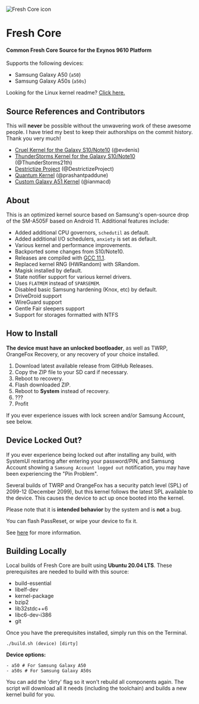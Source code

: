 ![Fresh Core icon](https://i.ibb.co/KzmZp3t/fresh-core.png)

# Fresh Core

#### Common Fresh Core Source for the Exynos 9610 Platform

Supports the following devices:

- Samsung Galaxy A50 (`a50`)
- Samsung Galaxy A50s (`a50s`)

Looking for the Linux kernel readme? [Click here.](https://github.com/TenSeventy7/android_kernel_samsung_exynos9610_fresh/blob/staging/README_Kernel)

## Source References and Contributors

This will **never** be possible without the unwavering work of these awesome people. I have tried my best to keep their authorships on the commit history. Thank you very much!

 - [Cruel Kernel for the Galaxy S10/Note10](https://github.com/CruelKernel/samsung-exynos9820/) (@evdenis)
 - [ThunderStorms Kernel for the Galaxy S10/Note10](https://github.com/ThunderStorms21th/Galaxy-S10) (@ThunderStorms21th)
 - [Destrictize Project](https://github.com/DestrictizeProject/Destrictize_9611) (@DestrictizeProject)
 - [Quantum Kernel](https://github.com/prashantpaddune/android_kernel_samsung_a50dd) (@prashantpaddune)
 - [Custom Galaxy A51 Kernel](https://github.com/ianmacd/a51xx) (@ianmacd)
 

## About

This is an optimized kernel source based on Samsung's open-source drop of the SM-A505F based on Android 11. Additional features include:

 - Added additional CPU governors, `schedutil` as default.
 - Added additional I/O schedulers, `anxiety` is set as default.
 - Various kernel and performance improvements.
 - Backported some changes from S10/Note10.
 - Releases are compiled with [GCC 11.1](https://github.com/CruelKernel/aarch64-cruel-elf).
 - Replaced kernel RNG (HWRandom) with SRandom.
 - Magisk installed by default.
 - State notifier support for various kernel drivers.
 - Uses `FLATMEM` instead of `SPARSEMEM`.
 - Disabled basic Samsung hardening (Knox, etc) by default.
 - DriveDroid support
 - WireGuard support
 - Gentle Fair sleepers support
 - Support for storages formatted with NTFS

## How to Install

**The device must have an unlocked bootloader**, as well as TWRP, OrangeFox Recovery, or any recovery of your choice installed.

 1. Download latest available release from GitHub Releases.
 2. Copy the ZIP file to your SD card if necessary.
 3. Reboot to recovery.
 4. Flash downloaded ZIP.
 5. Reboot to **System**  instead of recovery.
 6. ???
 7. Profit

If you ever experience issues with lock screen and/or Samsung Account, see below.

## Device Locked Out?

If you ever experience being locked out after installing any build, with SystemUI restarting after entering your password/PIN, and Samsung Account showing a `Samsung Account logged out` notification, you may have been experiencing the "Pin Problem".

Several builds of TWRP and OrangeFox has a security patch level (SPL) of 2099-12 (December 2099), but this kernel follows the latest SPL available to the device. This causes the device to act up once booted into the kernel.

Please note that it is **intended behavior** by the system and is **not** a bug.

You can flash PassReset, or wipe your device to fix it.

See [here](https://github.com/CruelKernel/samsung-exynos9820/#pin-problem-cant-login) for more information.

 
## Building Locally

Local builds of Fresh Core are built using **Ubuntu 20.04 LTS**.  These prerequisites are needed to build with this source:

 - build-essential
 - libelf-dev
 - kernel-package
 - bzip2
 - lib32stdc++6
 - libc6-dev-i386
 - git

Once you have the prerequisites installed, simply run this on the Terminal.

`./build.sh (device) [dirty]`

**Device options:**

```
- a50 # For Samsung Galaxy A50
- a50s # For Samsung Galaxy A50s
```

You can add the 'dirty' flag so it won't rebuild all components again. The script will download all it needs (including the toolchain) and builds a new kernel build for you.

